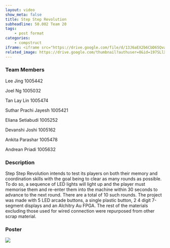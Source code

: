 ```yaml
---
layout: video
show_meta: false
title: Step Step Revolution
subheadline: 50.002 Team 20
tags:
    - post format
categories:
    - compstruct
iframe: <iframe src="https://drive.google.com/file/d/13J6aEX2b6CbD65QvaikSV4gBGPKypXfk/preview" width="100%" height="480"></iframe>
related_image: https://drive.google.com/thumbnail?authuser=0&id=197SLlXVqC8oCbxJAPz_Kv43k134-0sD3&sz=w300-h300-p-k-nu-iv1
---
```


### Team Members
Lee Jing 1005442

Joel Ng 1005032

Tan Lay Lin 1005474

Suthar Prachi Jayesh 1005421

Eliana Setiabudi 1005252

Devanshi Joshi 1005162

Ankita Parashar 1005478

Andrean Priadi 1005632



### Description


Step Step Revolution intends to test its players on both their memory and coordination skills with the goal being to clear as many rounds as possible. To do so, a sequence of LED lights will light up and the player must memorise them and re-enter them into the machine within 30 seconds to advance to the next round. There are a total of 10 such rounds. The project was made with 5 LED arcade buttons, a single plastic button, 2 4 digit 7-segment displays and an Alchitry Au FPGA. The rest of the materials excluding those used for wired connection were repurposed from other scrap material.


### Poster

<img src="https://www.dropbox.com/s/2zxlo0fy7o8h9yf/1D%20Checkoff%204_%20Poster%20and%20Video_1D%2020_attempt_2022-04-18-23-29-43_Team%2020%20SSR%20Poster.png?raw=1" />
